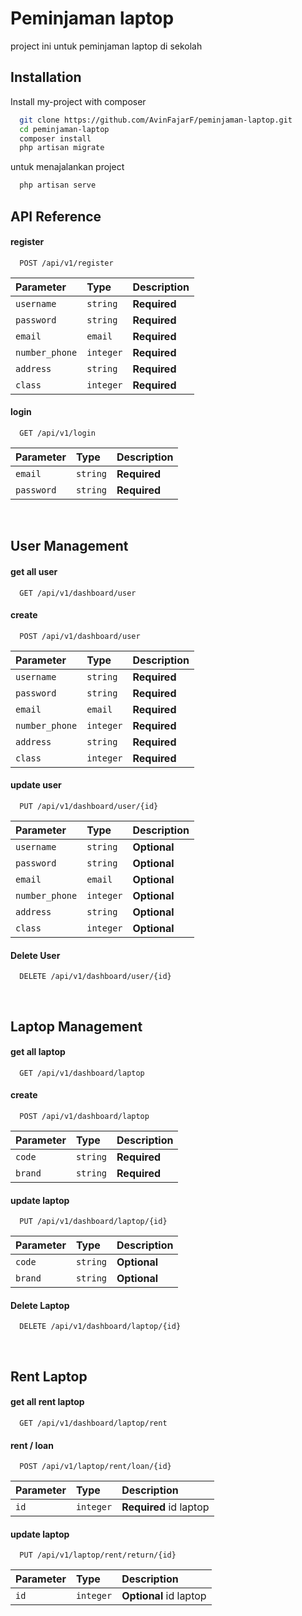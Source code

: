 
# Peminjaman laptop

project ini untuk peminjaman laptop di sekolah


## Installation

Install my-project with composer

```bash
  git clone https://github.com/AvinFajarF/peminjaman-laptop.git
  cd peminjaman-laptop
  composer install
  php artisan migrate
```
untuk menajalankan project
```bash
  php artisan serve
```
## API Reference



#### register

```http
  POST /api/v1/register
```

| Parameter | Type     | Description                |
| :-------- | :------- | :------------------------- |
| `username` | `string` | **Required** |
| `password` | `string` | **Required** |
| `email` | `email` | **Required** |
| `number_phone` | `integer` | **Required** |
| `address` | `string` | **Required** |
| `class` | `integer` | **Required** |

#### login

```http
  GET /api/v1/login
```

| Parameter | Type     | Description                       |
| :-------- | :------- | :-------------------------------- |
| `email`      | `string` | **Required** |
| `password`      | `string` | **Required** |

<br/>

## User Management 


#### get all user 

```http
  GET /api/v1/dashboard/user
```

#### create

```http
  POST /api/v1/dashboard/user
```

| Parameter | Type     | Description                |
| :-------- | :------- | :------------------------- |
| `username` | `string` | **Required** |
| `password` | `string` | **Required** |
| `email` | `email` | **Required** |
| `number_phone` | `integer` | **Required** |
| `address` | `string` | **Required** |
| `class` | `integer` | **Required** |


#### update user 

```http
  PUT /api/v1/dashboard/user/{id}
```

| Parameter | Type     | Description                |
| :-------- | :------- | :------------------------- |
| `username` | `string` | **Optional** |
| `password` | `string` | **Optional** |
| `email` | `email` | **Optional** |
| `number_phone` | `integer` | **Optional** |
| `address` | `string` | **Optional** |
| `class` | `integer` | **Optional** |


#### Delete User

```http
  DELETE /api/v1/dashboard/user/{id}
```

<br/>

## Laptop Management


#### get all laptop 

```http
  GET /api/v1/dashboard/laptop
```

#### create

```http
  POST /api/v1/dashboard/laptop
```

| Parameter | Type     | Description                |
| :-------- | :------- | :------------------------- |
| `code` | `string` | **Required** |
| `brand` | `string` | **Required** |


#### update laptop 

```http
  PUT /api/v1/dashboard/laptop/{id}
```

| Parameter | Type     | Description                |
| :-------- | :------- | :------------------------- |
| `code` | `string` | **Optional** |
| `brand` | `string` | **Optional** |



#### Delete Laptop

```http
  DELETE /api/v1/dashboard/laptop/{id}
```
<br/>

## Rent Laptop


#### get all rent laptop 

```http
  GET /api/v1/dashboard/laptop/rent
```

#### rent / loan

```http
  POST /api/v1/laptop/rent/loan/{id}
```

| Parameter | Type     | Description                |
| :-------- | :------- | :------------------------- |
| `id` | `integer` | **Required** id laptop |


#### update laptop 

```http
  PUT /api/v1/laptop/rent/return/{id}
```

| Parameter | Type     | Description                |
| :-------- | :------- | :------------------------- |
| `id` | `integer` | **Optional** id laptop |

